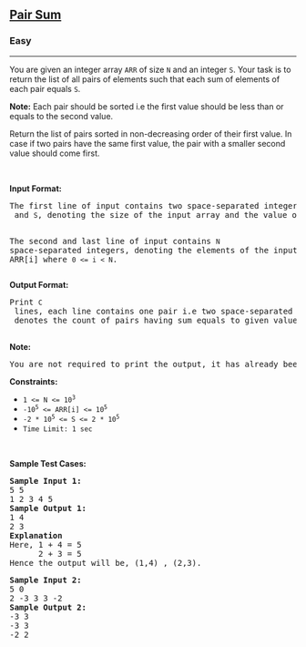 <h2>
    <a href="https://www.codingninjas.com/studio/problems/pair-sum_697295?">
        Pair Sum
    </a>
</h2>

<h3>Easy</h3>

<hr>

<p> You are given an integer array <code>ARR</code> of size <code>N</code> and an integer <code>S</code>. Your task is to return the list of all pairs of elements such that each sum of elements of each pair equals <code>S</code>.

<strong>Note:</strong>
Each pair should be sorted i.e the first value should be less than or equals to the second value. 

Return the list of pairs sorted in non-decreasing order of their first value. In case if two pairs have the same first value, the pair with a smaller second value should come first.


<p>&nbsp;</p>
<p><strong>Input Format:</strong></p>
<pre>
The first line of input contains two space-separated integers <code>N</code> and <code>S</code>, denoting the size of the input array and the value of <code>S</code>.

The second and last line of input contains <code>N</code> space-separated integers, denoting the elements of the input array: ARR[i] where <code>0 &lt;= i &lt; N</code>.
</pre>

<p><strong>Output Format:</strong></p>
<pre>
Print <code>C</code> lines, each line contains one pair i.e two space-separated integers, where <code>C</code> denotes the count of pairs having sum equals to given value <code>S</code>.

</pre>

<p><strong>Note:</strong></p>
<pre>
You are not required to print the output, it has already been taken care of. Just implement the function.
</pre>

<p><strong>Constraints:</strong></p>

<ul>
	<li><code>1 &lt;= N &lt;= 10<sup>3</sup></code></li>
	<li><code>-10<sup>5</sup> &lt;= ARR[i] &lt;= 10<sup>5</sup></code></li>
	<li><code>-2 * 10<sup>5</sup> &lt;= S &lt;= 2 * 10<sup>5</sup></code></li>
	<li><code>Time Limit: 1 sec</code></li>
</ul>

<p>&nbsp;</p>
<p><strong class="TestCases">Sample Test Cases:</strong></p>
<pre>
<strong>Sample Input 1:</strong> 
5 5
1 2 3 4 5
<strong>Sample Output 1:</strong>
1 4
2 3 
<strong>Explanation</strong>
Here, 1 + 4 = 5
      2 + 3 = 5
Hence the output will be, (1,4) , (2,3).
</pre>

<pre>
<strong>Sample Input 2:</strong> 
5 0
2 -3 3 3 -2
<strong>Sample Output 2:</strong>
-3 3
-3 3
-2 2
</pre>